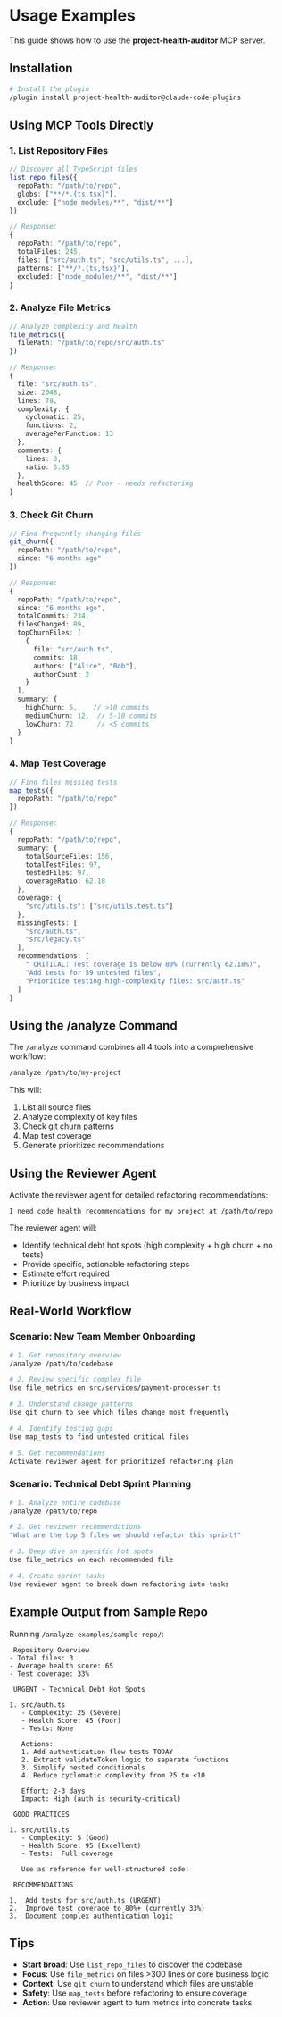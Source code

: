 # Usage Examples

This guide shows how to use the **project-health-auditor** MCP server.

## Installation

```bash
# Install the plugin
/plugin install project-health-auditor@claude-code-plugins
```

## Using MCP Tools Directly

### 1. List Repository Files

```typescript
// Discover all TypeScript files
list_repo_files({
  repoPath: "/path/to/repo",
  globs: ["**/*.{ts,tsx}"],
  exclude: ["node_modules/**", "dist/**"]
})

// Response:
{
  repoPath: "/path/to/repo",
  totalFiles: 245,
  files: ["src/auth.ts", "src/utils.ts", ...],
  patterns: ["**/*.{ts,tsx}"],
  excluded: ["node_modules/**", "dist/**"]
}
```

### 2. Analyze File Metrics

```typescript
// Analyze complexity and health
file_metrics({
  filePath: "/path/to/repo/src/auth.ts"
})

// Response:
{
  file: "src/auth.ts",
  size: 2048,
  lines: 78,
  complexity: {
    cyclomatic: 25,
    functions: 2,
    averagePerFunction: 13
  },
  comments: {
    lines: 3,
    ratio: 3.85
  },
  healthScore: 45  // Poor - needs refactoring
}
```

### 3. Check Git Churn

```typescript
// Find frequently changing files
git_churn({
  repoPath: "/path/to/repo",
  since: "6 months ago"
})

// Response:
{
  repoPath: "/path/to/repo",
  since: "6 months ago",
  totalCommits: 234,
  filesChanged: 89,
  topChurnFiles: [
    {
      file: "src/auth.ts",
      commits: 18,
      authors: ["Alice", "Bob"],
      authorCount: 2
    }
  ],
  summary: {
    highChurn: 5,    // >10 commits
    mediumChurn: 12,  // 5-10 commits
    lowChurn: 72      // <5 commits
  }
}
```

### 4. Map Test Coverage

```typescript
// Find files missing tests
map_tests({
  repoPath: "/path/to/repo"
})

// Response:
{
  repoPath: "/path/to/repo",
  summary: {
    totalSourceFiles: 156,
    totalTestFiles: 97,
    testedFiles: 97,
    coverageRatio: 62.18
  },
  coverage: {
    "src/utils.ts": ["src/utils.test.ts"]
  },
  missingTests: [
    "src/auth.ts",
    "src/legacy.ts"
  ],
  recommendations: [
    " CRITICAL: Test coverage is below 80% (currently 62.18%)",
    "Add tests for 59 untested files",
    "Prioritize testing high-complexity files: src/auth.ts"
  ]
}
```

## Using the /analyze Command

The `/analyze` command combines all 4 tools into a comprehensive workflow:

```bash
/analyze /path/to/my-project
```

This will:
1. List all source files
2. Analyze complexity of key files
3. Check git churn patterns
4. Map test coverage
5. Generate prioritized recommendations

## Using the Reviewer Agent

Activate the reviewer agent for detailed refactoring recommendations:

```
I need code health recommendations for my project at /path/to/repo
```

The reviewer agent will:
- Identify technical debt hot spots (high complexity + high churn + no tests)
- Provide specific, actionable refactoring steps
- Estimate effort required
- Prioritize by business impact

## Real-World Workflow

### Scenario: New Team Member Onboarding

```bash
# 1. Get repository overview
/analyze /path/to/codebase

# 2. Review specific complex file
Use file_metrics on src/services/payment-processor.ts

# 3. Understand change patterns
Use git_churn to see which files change most frequently

# 4. Identify testing gaps
Use map_tests to find untested critical files

# 5. Get recommendations
Activate reviewer agent for prioritized refactoring plan
```

### Scenario: Technical Debt Sprint Planning

```bash
# 1. Analyze entire codebase
/analyze /path/to/repo

# 2. Get reviewer recommendations
"What are the top 5 files we should refactor this sprint?"

# 3. Deep dive on specific hot spots
Use file_metrics on each recommended file

# 4. Create sprint tasks
Use reviewer agent to break down refactoring into tasks
```

## Example Output from Sample Repo

Running `/analyze examples/sample-repo/`:

```
 Repository Overview
- Total files: 3
- Average health score: 65
- Test coverage: 33%

 URGENT - Technical Debt Hot Spots

1. src/auth.ts
   - Complexity: 25 (Severe) 
   - Health Score: 45 (Poor)
   - Tests: None 

   Actions:
   1. Add authentication flow tests TODAY
   2. Extract validateToken logic to separate functions
   3. Simplify nested conditionals
   4. Reduce cyclomatic complexity from 25 to <10

   Effort: 2-3 days
   Impact: High (auth is security-critical)

 GOOD PRACTICES

1. src/utils.ts
   - Complexity: 5 (Good)
   - Health Score: 95 (Excellent)
   - Tests:  Full coverage

   Use as reference for well-structured code!

 RECOMMENDATIONS

1.  Add tests for src/auth.ts (URGENT)
2. ️ Improve test coverage to 80%+ (currently 33%)
3.  Document complex authentication logic
```

## Tips

- **Start broad**: Use `list_repo_files` to discover the codebase
- **Focus**: Use `file_metrics` on files >300 lines or core business logic
- **Context**: Use `git_churn` to understand which files are unstable
- **Safety**: Use `map_tests` before refactoring to ensure coverage
- **Action**: Use reviewer agent to turn metrics into concrete tasks
